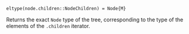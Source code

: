 ```
eltype(node.children::NodeChildren) = Node{M}
```

Returns the exact `Node` type of the tree, corresponding to the type of the elements of the `.children` iterator.
